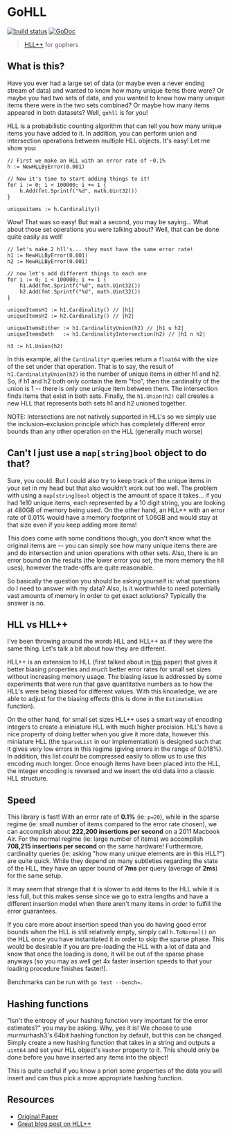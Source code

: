 # GoHLL

[![build status](https://travis-ci.org/mynameisfiber/gohll.png?branch=master)](https://travis-ci.org/mynameisfiber/gohll)
[![GoDoc](https://godoc.org/github.com/mynameisfiber/gohll?status.png)](https://godoc.org/github.com/mynameisfiber/gohll)

> [HLL++][1] for gophers

## What is this?

Have you ever had a large set of data (or maybe even a never ending stream of
data) and wanted to know how many unique items there were?  Or maybe you had
two sets of data, and you wanted to know how many unique items there were in
the two sets combined?  Or maybe how many items appeared in both datasets?
Well, `gohll` is for you!

HLL is a probabilistic counting algorithm that can tell you how many unique
items you have added to it.  In addition, you can perform union and
intersection operations between multiple HLL objects.  It's easy!  Let me show you:

```
// First we make an HLL with an error rate of ~0.1%
h := NewHLLByError(0.001)

// Now it's time to start adding things to it!
for i := 0; i < 100000; i += 1 {
    h.Add(fmt.Sprintf("%d", math.Uint32())
}

uniqueitems := h.Cardinality()
```

Wow! That was so easy!  But wait a second, you may be saying... What about
those set operations you were talking about?  Well, that can be done quite
easily as well!

```
// let's make 2 hll's... they must have the same error rate!
h1 := NewHLLByError(0.001)
h2 := NewHLLByError(0.001)

// now let's add different things to each one
for i := 0; i < 100000; i += 1 {
    h1.Add(fmt.Sprintf("%d", math.Uint32())
    h2.Add(fmt.Sprintf("%d", math.Uint32())
}

uniqueItemsH1 := h1.Cardinality() // |h1|
uniqueItemsH2 := h2.Cardinality() // |h2|

uniqueItemsEither := h1.CardinalityUnion(h2) // |h1 u h2|
uniqueItemsBoth   := h1.CardinalityIntersection(h2) // |h1 n h2|

h3 := h1.Union(h2)
```

In this example, all the `Cardinality*` queries return a `float64` with the
size of the set under that operation.  That is to say, the result of
`h1.CardinalityUnion(h2)` is the number of unique items in either h1 and h2.
So, if h1 and h2 both only contain the item "foo", then the cardinality of the
union is 1 -- there is only one unique item between them.  The intersection
finds items that exist in both sets.  Finally, the `h1.Union(h2)` call creates
a new HLL that represents both sets h1 and h2 unioned together.

NOTE: Intersections are not natively supported in HLL's so we simply use the
inclusion–exclusion principle which has completely different error bounds than
any other operation on the HLL (generally much worse)

## Can't I just use a `map[string]bool` object to do that?

Sure, you could.  But I could also try to keep track of the unique items in
your set in my head but that also wouldn't work out too well.  The problem with
using a `map[string]bool` object is the amount of space it takes... if you had
1e10 unique items, each represented by a 10 digit string, you are looking at
480GB of memory being used.  On the other hand, an HLL++ with an error rate of
0.01% would have a memory footprint of 1.06GB and would stay at that size even
if you keep adding more items!

This does come with some conditions though, you don't know what the original
items are -- you can simply see how many unique items there are and do
intersection and union operations with other sets.  Also, there is an error
bound on the results (the lower error you set, the more memory the hll uses),
however the trade-offs are quite reasonable.

So basically the question you should be asking yourself is: what questions do I
need to answer with my data?  Also, is it worthwhile to need potentially vast
amounts of memory in order to get exact solutions?  Typically the answer is no.

## HLL vs HLL++

I've been throwing around the words HLL and HLL++ as if they were the same
thing.  Let's talk a bit about how they are different.

HLL++ is an extension to HLL (first talked about in [this][1] paper) that gives
it better biasing properties and _much_ better error rates for small set sizes
without increasing memory usage.  The biasing issue is addressed by some
experiments that were run that gave quantitative numbers as to how the HLL's
were being biased for different values.  With this knowledge, we are able to
adjust for the biasing effects (this is done in the `EstimateBias` function).

On the other hand, for small set sizes HLL++ uses a smart way of encoding
integers to create a miniature HLL with much higher precision.  HLL's have a
nice property of doing better when you give it more data, however this
miniature HLL (the `SparseList` in our implementation) is designed such that it
gives very low errors in this regime (giving errors in the range of 0.018%).
In addition, this list _could_ be compressed easily to allow us to use this
encoding much longer.  Once enough items have been placed into the HLL, the
integer encoding is reversed and we insert the old data into a classic HLL
structure.

## Speed

This library is fast!  With an error rate of __0.1%__ (ie: `p=20`), while in
the sparse regime (ie: small number of items compared to the error rate
chosen), we can accomplish about __222,200 insertions per second__ on a 2011
Macbook Air.  For the normal regime (ie: large number of items) we accomplish
__708,215 insertions per second__ on the same hardware!  Furthermore,
cardinality queries (ie: asking "how many unique elements are in this HLL?")
are quite quick.  While they depend on many subtleties regarding the state of
the HLL, they have an upper bound of __7ms__ per query (average of __2ms__) for
the same setup.

It may seem that strange that it is slower to add items to the HLL while it is
less full, but this makes sense since we go to extra lengths and have a
different insertion model when there aren't many items in order to fulfill the
error guarantees.

If you care more about insertion speed than you do having good error bounds
when the HLL is still relatively empty, simply call `h.ToNormal()` on the HLL
once you have instantiated it in order to skip the sparse phase.  This would be
desirable if you are pre-loading the HLL with a lot of data and know that once
the loading is done, it will be out of the sparse phase anyways (so you may as
well get 4x faster insertion speeds to that your loading procedure finishes
faster!).

Benchmarks can be run with `go test --bench=.`

## Hashing functions

"Isn't the entropy of your hashing function very important for the error
estimates?" you may be asking.  Why, yes it is!  We choose to use murmurhash3's
64bit hashing function by default, but this can be changed.  Simply create a
new hashing function that takes in a string and outputs a `uint64` and set your
HLL object's `Hasher` property to it.  This should only be done before you have
inserted any items into the object!

This is quite useful if you know a priori some properties of the data you will
insert and can thus pick a more appropriate hashing function.

## Resources

* [Original Paper][1]
* [Great blog post on HLL++][2]

[1]: http://static.googleusercontent.com/external_content/untrusted_dlcp/research.google.com/en/us/pubs/archive/40671.pdf
[2]: http://blog.aggregateknowledge.com/2013/01/24/hyperloglog-googles-take-on-engineering-hll/
